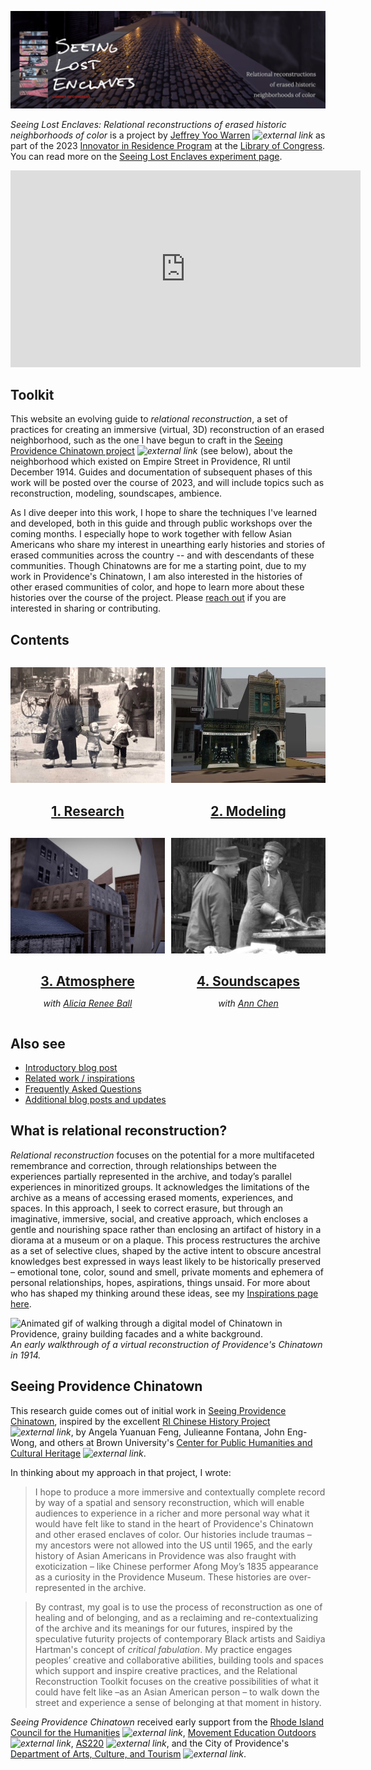 ![Seeing Lost Enclaves: Relational reconstructions of erased historic neighborhoods of color](images/banner.png)

_Seeing Lost Enclaves: Relational reconstructions of erased historic neighborhoods of color_ is a project by [Jeffrey Yoo Warren](https://unterbahn.com) *![external link](../images/external-link.gif)* as part of the 2023 [Innovator in Residence Program](https://labs.loc.gov/about/opportunities/innovator-in-residence-program) at the [Library of Congress](https://www.loc.gov/). You can read more on the [Seeing Lost Enclaves experiment page](https://labs.loc.gov/work/experiments/lost-enclaves).

<div class="youtube-video-container">
<iframe width="560" height="315" src="https://www.youtube.com/embed/n5f2JwnqFak?si=GM7pHeaM0E6NT7vQ" title="YouTube video player" frameborder="0" allow="accelerometer; autoplay; clipboard-write; encrypted-media; gyroscope; picture-in-picture; web-share" allowfullscreen></iframe>
</div>

## Toolkit

This website an evolving guide to _relational reconstruction_, a set of practices for creating an immersive (virtual, 3D) reconstruction of an erased neighborhood, such as the one I have begun to craft in the [Seeing Providence Chinatown project](https://unterbahn.com/chinatown) *![external link](../images/external-link.gif)* (see below), about the neighborhood which existed on Empire Street in Providence, RI until December 1914. Guides and documentation of subsequent phases of this work will be posted over the course of 2023, and will include topics such as reconstruction, modeling, soundscapes, ambience. 

As I dive deeper into this work, I hope to share the techniques I've learned and developed, both in this guide and through public workshops over the coming months. I especially hope to work together with fellow Asian Americans who share my interest in unearthing early histories and stories of erased communities across the country -- and with descendants of these communities. Though Chinatowns are for me a starting point, due to my work in Providence's Chinatown, I am also interested in the histories of other erased communities of color, and hope to learn more about these histories over the course of the project. Please [reach out](contact.md) if you are interested in sharing or contributing.

## Contents


<div class="fl">
<div class="item">

[![Kids led by a parent, crossing a street.](/images/kids.jpg)](research/)
## [1. Research](research/)

</div>
<div class="item">

[![Screenshot of a model of an old theater and tailor shop, fragments of photos and maps visible.](/images/empire-theater.jpg)](modeling/)
## [2. Modeling](modeling/)

</div>
<div class="item">

[![Buildings of different heights viewed out the window of a 3rd story dormer window.](/images/evening-morning.jpg)](atmosphere/)
## [3. Atmosphere](atmosphere/)
_with [Alicia Renee Ball](https://aliciareneeball.com/)_

</div>
<div class="item">

[![A man cuts fish heads with a cleaver on a tilted wooden table](/images/fish-market-crop.jpg)](soundscapes/)
## [4. Soundscapes](soundscapes/)
_with [Ann Chen](https://annhchen.com/)_

</div>
</div>

## Also see

* [Introductory blog post](https://blogs.loc.gov/thesignal/2023/01/introducing-seeing-lost-enclaves-with-innovator-in-residence-jeffrey-yoo-warren/)
* [Related work / inspirations](inspirations.md)
* [Frequently Asked Questions](faq.md)
* [Additional blog posts and updates](https://blogs.loc.gov/thesignal/?new=true&s=jeffrey+yoo+warren)

## What is relational reconstruction?

_Relational reconstruction_ focuses on the potential for a more multifaceted remembrance and correction, through relationships between the experiences partially represented in the archive, and today’s parallel experiences in minoritized groups. It acknowledges the limitations of the archive as a means of accessing erased moments, experiences, and spaces. In this approach, I seek to correct erasure, but through an imaginative, immersive, social, and creative approach, which encloses a gentle and nourishing space rather than enclosing an artifact of history in a diorama at a museum or on a plaque. This process restructures the archive as a set of selective clues, shaped by the active intent to obscure ancestral knowledges best expressed in ways least likely to be historically preserved – emotional tone, color, sound and smell, private moments and ephemera of personal relationships, hopes, aspirations, things unsaid. For more about who has shaped my thinking around these ideas, see my [Inspirations page here](inspirations.md).

![Animated gif of walking through a digital model of Chinatown in Providence, grainy building facades and a white background.](research/images/first-walkthrough.gif)
_An early walkthrough of a virtual reconstruction of Providence's Chinatown in 1914._

## Seeing Providence Chinatown

This research guide comes out of initial work in [Seeing Providence Chinatown](https://unterbahn.com/chinatown), inspired by the excellent [RI Chinese History Project](https://richinesehistory.com/) *![external link](../images/external-link.gif)*, by Angela Yuanuan Feng, Julieanne Fontana, John Eng-Wong, and others at Brown University's [Center for Public Humanities and Cultural Heritage](https://www.brown.edu/academics/public-humanities/home) *![external link](../images/external-link.gif)*. 

In thinking about my approach in that project, I wrote:

> I hope to produce a more immersive and contextually complete record by way of a spatial and sensory reconstruction, which will enable audiences to experience in a richer and more personal way what it would have felt like to stand in the heart of Providence's Chinatown and other erased enclaves of color. Our histories include traumas – my ancestors were not allowed into the US until 1965, and the early history of Asian Americans in Providence was also fraught with exoticization – like Chinese performer Afong Moy’s 1835 appearance as a curiosity in the Providence Museum. These histories are over-represented in the archive.

> By contrast, my goal is to use the process of reconstruction as one of healing and of belonging, and as a reclaiming and re-contextualizing of the archive and its meanings for our futures, inspired by the speculative futurity projects of contemporary Black artists and Saidiya Hartman's concept of _critical fabulation_. My practice engages peoples’ creative and collaborative abilities, building tools and spaces which support and inspire creative practices, and the Relational Reconstruction Toolkit focuses on the creative possibilities of what it could have felt like –as an Asian American person – to walk down the street and experience a sense of belonging at that moment in history.

_Seeing Providence Chinatown_ received early support from the [Rhode Island Council for the Humanities](https://rihumanities.org/) *![external link](../images/external-link.gif)*, [Movement Education Outdoors](https://meoutdoorsri.com/) *![external link](../images/external-link.gif)*, [AS220](https://as220.org) *![external link](../images/external-link.gif)*, and the City of Providence's [Department of Arts, Culture, and Tourism](https://artculturetourism.com/) *![external link](../images/external-link.gif)*.



<style>
.fl {
  display: grid;
  grid-template-columns: repeat(auto-fill,minmax(200px, 1fr));
  gap: 10px;
}
.fl > .item {
  text-align: center;
}
.fl > .item h2 {
  margin-bottom: 6px;
}
.markdown-css .fl p {
  margin-bottom: 0;
}
</style>


